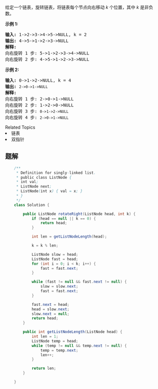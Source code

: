 <p>给定一个链表，旋转链表，将链表每个节点向右移动&nbsp;<em>k&nbsp;</em>个位置，其中&nbsp;<em>k&nbsp;</em>是非负数。</p>

<p><strong>示例&nbsp;1:</strong></p>

<pre><strong>输入:</strong> 1-&gt;2-&gt;3-&gt;4-&gt;5-&gt;NULL, k = 2
<strong>输出:</strong> 4-&gt;5-&gt;1-&gt;2-&gt;3-&gt;NULL
<strong>解释:</strong>
向右旋转 1 步: 5-&gt;1-&gt;2-&gt;3-&gt;4-&gt;NULL
向右旋转 2 步: 4-&gt;5-&gt;1-&gt;2-&gt;3-&gt;NULL
</pre>

<p><strong>示例&nbsp;2:</strong></p>

<pre><strong>输入:</strong> 0-&gt;1-&gt;2-&gt;NULL, k = 4
<strong>输出:</strong> <code>2-&gt;0-&gt;1-&gt;NULL</code>
<strong>解释:</strong>
向右旋转 1 步: 2-&gt;0-&gt;1-&gt;NULL
向右旋转 2 步: 1-&gt;2-&gt;0-&gt;NULL
向右旋转 3 步:&nbsp;<code>0-&gt;1-&gt;2-&gt;NULL</code>
向右旋转 4 步:&nbsp;<code>2-&gt;0-&gt;1-&gt;NULL</code></pre>
<div><div>Related Topics</div><div><li>链表</li><li>双指针</li></div></div>

## 题解

```java
    /**
     * Definition for singly-linked list.
     * public class ListNode {
     * int val;
     * ListNode next;
     * ListNode(int x) { val = x; }
     * }
     */
    class Solution {

        public ListNode rotateRight(ListNode head, int k) {
            if (head == null || k == 0) {
                return head;
            }

            int len = getListNodeLength(head);

            k = k % len;

            ListNode slow = head;
            ListNode fast = head;
            for (int i = 0; i < k; i++) {
                fast = fast.next;
            }

            while (fast != null && fast.next != null) {
                slow = slow.next;
                fast = fast.next;
            }

            fast.next = head;
            head = slow.next;
            slow.next = null;
            return head;
        }

        public int getListNodeLength(ListNode head) {
            int len = 1;
            ListNode temp = head;
            while (temp != null && temp.next != null) {
                temp = temp.next;
                len++;
            }

            return len;
        }

    }
```